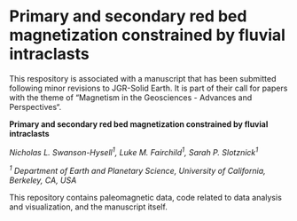 # Primary and secondary red bed magnetization constrained by fluvial intraclasts

This respository is associated with a manuscript that has been submitted following minor revisions to JGR-Solid Earth. It is part of their call for papers with the theme of “Magnetism in the Geosciences - Advances and Perspectives“. 

**Primary and secondary red bed magnetization constrained by fluvial intraclasts**

*Nicholas L. Swanson-Hysell<sup>1</sup>, Luke M. Fairchild<sup>1</sup>, Sarah P. Slotznick<sup>1</sup>*

*<sup>1</sup> Department of Earth and Planetary Science, University of California, Berkeley, CA, USA*

This repository contains paleomagnetic data, code related to data analysis and visualization, and the manuscript itself.
